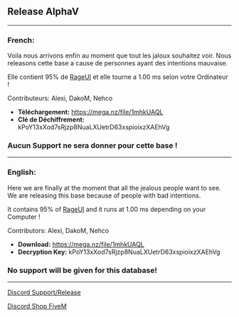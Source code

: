 ## Release AlphaV
____

### French:
Voila nous arrivons enfin au moment que tout les jaloux souhaitez voir.
Nous releasons cette base a cause de personnes ayant des intentions mauvaise.

Elle contient 95% de [RageUI](https://github.com/iTexZoz/RageUI) et elle tourne a 1.00 ms selon votre Ordinateur !

Contributeurs: Alexi, DakoM, Nehco

- **Téléchargement:** https://mega.nz/file/1mhkUAQL
- **Clé de Déchiffrement:** kPoY13xXod7sRjzp8NuaLXUetrD63xspioixzXAEhVg

### Aucun Support ne sera donner pour cette base !

____

### English:
Here we are finally at the moment that all the jealous people want to see.
We are releasing this base because of people with bad intentions.

It contains 95% of [RageUI](https://github.com/iTexZoz/RageUI) and it runs at 1.00 ms depending on your Computer !

Contributors: Alexi, DakoM, Nehco

- **Download:** https://mega.nz/file/1mhkUAQL
- **Decryption Key:** kPoY13xXod7sRjzp8NuaLXUetrD63xspioixzXAEhVg

### No support will be given for this database!

____

[Discord Support/Release](https://discord.gg/EBfXQ94ewu)


[Discord Shop FiveM](https://discord.gg/mUmeeUsFcU)
